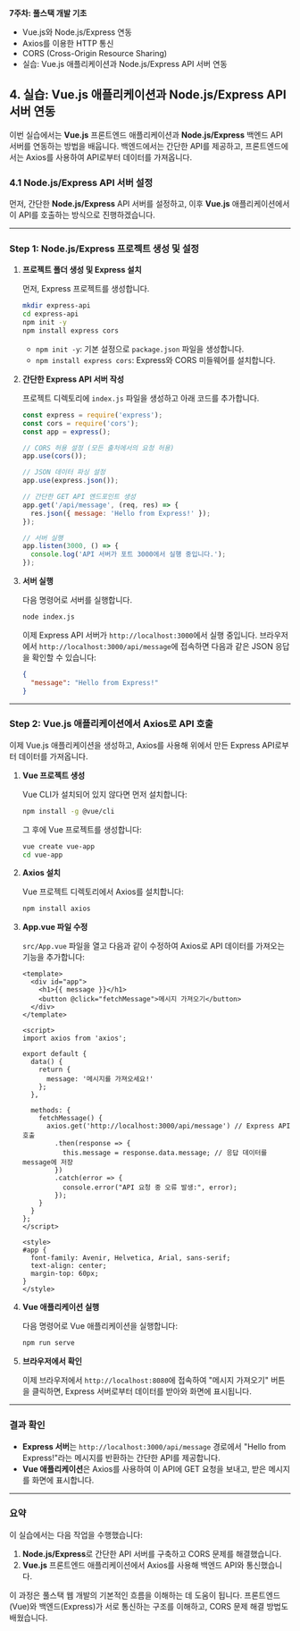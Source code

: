 **7주차: 풀스택 개발 기초**

- Vue.js와 Node.js/Express 연동
- Axios를 이용한 HTTP 통신
- CORS (Cross-Origin Resource Sharing)
- 실습: Vue.js 애플리케이션과 Node.js/Express API 서버 연동


## 4. 실습: Vue.js 애플리케이션과 Node.js/Express API 서버 연동

이번 실습에서는 **Vue.js** 프론트엔드 애플리케이션과 **Node.js/Express** 백엔드 API 서버를 연동하는 방법을 배웁니다. 백엔드에서는 간단한 API를 제공하고, 프론트엔드에서는 Axios를 사용하여 API로부터 데이터를 가져옵니다.

### 4.1 Node.js/Express API 서버 설정

먼저, 간단한 **Node.js/Express** API 서버를 설정하고, 이후 **Vue.js** 애플리케이션에서 이 API를 호출하는 방식으로 진행하겠습니다.

---

### Step 1: Node.js/Express 프로젝트 생성 및 설정

1. **프로젝트 폴더 생성 및 Express 설치**

   먼저, Express 프로젝트를 생성합니다.

   ```bash
   mkdir express-api
   cd express-api
   npm init -y
   npm install express cors
   ```

   - `npm init -y`: 기본 설정으로 `package.json` 파일을 생성합니다.
   - `npm install express cors`: Express와 CORS 미들웨어를 설치합니다.

2. **간단한 Express API 서버 작성**

   프로젝트 디렉토리에 `index.js` 파일을 생성하고 아래 코드를 추가합니다.

   ```javascript
   const express = require('express');
   const cors = require('cors');
   const app = express();

   // CORS 허용 설정 (모든 출처에서의 요청 허용)
   app.use(cors());

   // JSON 데이터 파싱 설정
   app.use(express.json());

   // 간단한 GET API 엔드포인트 생성
   app.get('/api/message', (req, res) => {
     res.json({ message: 'Hello from Express!' });
   });

   // 서버 실행
   app.listen(3000, () => {
     console.log('API 서버가 포트 3000에서 실행 중입니다.');
   });
   ```

3. **서버 실행**

   다음 명령어로 서버를 실행합니다.

   ```bash
   node index.js
   ```

   이제 Express API 서버가 `http://localhost:3000`에서 실행 중입니다. 브라우저에서 `http://localhost:3000/api/message`에 접속하면 다음과 같은 JSON 응답을 확인할 수 있습니다:

   ```json
   {
     "message": "Hello from Express!"
   }
   ```

---

### Step 2: Vue.js 애플리케이션에서 Axios로 API 호출

이제 Vue.js 애플리케이션을 생성하고, Axios를 사용해 위에서 만든 Express API로부터 데이터를 가져옵니다.

1. **Vue 프로젝트 생성**

    Vue CLI가 설치되어 있지 않다면 먼저 설치합니다:

    ```bash
    npm install -g @vue/cli
    ```

    그 후에 Vue 프로젝트를 생성합니다:

    ```bash
    vue create vue-app
    cd vue-app
    ```

2. **Axios 설치**

    Vue 프로젝트 디렉토리에서 Axios를 설치합니다:

    ```bash
    npm install axios
    ```

3. **App.vue 파일 수정**

    `src/App.vue` 파일을 열고 다음과 같이 수정하여 Axios로 API 데이터를 가져오는 기능을 추가합니다:

    ```vue
    <template>
      <div id="app">
        <h1>{{ message }}</h1>
        <button @click="fetchMessage">메시지 가져오기</button>
      </div>
    </template>

    <script>
    import axios from 'axios';

    export default {
      data() {
        return {
          message: '메시지를 가져오세요!'
        };
      },
      
      methods: {
        fetchMessage() {
          axios.get('http://localhost:3000/api/message') // Express API 호출
            .then(response => {
              this.message = response.data.message; // 응답 데이터를 message에 저장
            })
            .catch(error => {
              console.error("API 요청 중 오류 발생:", error);
            });
        }
      }
    };
    </script>

    <style>
    #app {
      font-family: Avenir, Helvetica, Arial, sans-serif;
      text-align: center;
      margin-top: 60px;
    }
    </style>
    ```

4. **Vue 애플리케이션 실행**

    다음 명령어로 Vue 애플리케이션을 실행합니다:

    ```bash
    npm run serve
    ```

5. **브라우저에서 확인**

    이제 브라우저에서 `http://localhost:8080`에 접속하여 "메시지 가져오기" 버튼을 클릭하면, Express 서버로부터 데이터를 받아와 화면에 표시됩니다.

---

### 결과 확인

- **Express 서버**는 `http://localhost:3000/api/message` 경로에서 "Hello from Express!"라는 메시지를 반환하는 간단한 API를 제공합니다.
- **Vue 애플리케이션**은 Axios를 사용하여 이 API에 GET 요청을 보내고, 받은 메시지를 화면에 표시합니다.

---

### 요약

이 실습에서는 다음 작업을 수행했습니다:
1. **Node.js/Express**로 간단한 API 서버를 구축하고 CORS 문제를 해결했습니다.
2. **Vue.js** 프론트엔드 애플리케이션에서 Axios를 사용해 백엔드 API와 통신했습니다.

이 과정은 풀스택 웹 개발의 기본적인 흐름을 이해하는 데 도움이 됩니다. 프론트엔드(Vue)와 백엔드(Express)가 서로 통신하는 구조를 이해하고, CORS 문제 해결 방법도 배웠습니다.